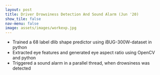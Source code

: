 ```yaml
---
layout: post
title: Driver Drowsiness Detection And Sound Alarm (Jun '20)
show_tile: false
nav-menu: false
image: assets/images/workexp.jpg
---
```

<div>
		<ul>
			<li>Trained a 68 label dlib shape predictor using iBUG-300W-dataset in python</li>
			<li>Extracted eye features and generated eye aspect ratio using OpenCV and python</li>
			<li>Triggered a sound alarm in a parallel thread, when drowsiness was detected</li>
		</ul>
</div>